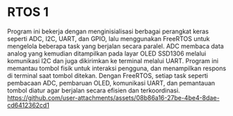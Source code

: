# RTOS 1
Program ini bekerja dengan menginisialisasi berbagai perangkat keras seperti ADC, I2C, UART, dan GPIO, lalu menggunakan FreeRTOS untuk mengelola beberapa task yang berjalan secara paralel. ADC membaca data analog yang kemudian ditampilkan pada layar OLED SSD1306 melalui komunikasi I2C dan juga dikirimkan ke terminal melalui UART. Program ini memantau tombol fisik untuk interaksi pengguna, dan menampilkan respons di terminal saat tombol ditekan. Dengan FreeRTOS, setiap task seperti pembacaan ADC, pembaruan OLED, komunikasi UART, dan pemantauan tombol diatur agar berjalan secara efisien dan terkoordinasi.
https://github.com/user-attachments/assets/08b86a16-27be-4be4-8dae-cd6412362cd1
